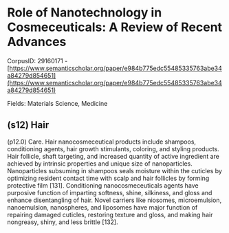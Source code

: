 # Role of Nanotechnology in Cosmeceuticals: A Review of Recent Advances

CorpusID: 29160171 - [https://www.semanticscholar.org/paper/e984b775edc55485335763abe34a84279d854651](https://www.semanticscholar.org/paper/e984b775edc55485335763abe34a84279d854651)

Fields: Materials Science, Medicine

## (s12) Hair
(p12.0) Care. Hair nanocosmeceutical products include shampoos, conditioning agents, hair growth stimulants, coloring, and styling products. Hair follicle, shaft targeting, and increased quantity of active ingredient are achieved by intrinsic properties and unique size of nanoparticles. Nanoparticles subsuming in shampoos seals moisture within the cuticles by optimizing resident contact time with scalp and hair follicles by forming protective film [131]. Conditioning nanocosmeceuticals agents have purposive function of imparting softness, shine, silkiness, and gloss and enhance disentangling of hair. Novel carriers like niosomes, microemulsion, nanoemulsion, nanospheres, and liposomes have major function of repairing damaged cuticles, restoring texture and gloss, and making hair nongreasy, shiny, and less brittle [132].
